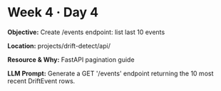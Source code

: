 # Week 4 · Day 4

**Objective:** Create /events endpoint: list last 10 events

**Location:** projects/drift-detect/api/

**Resource & Why:** FastAPI pagination guide

**LLM Prompt:** Generate a GET '/events' endpoint returning the 10 most recent DriftEvent rows.
